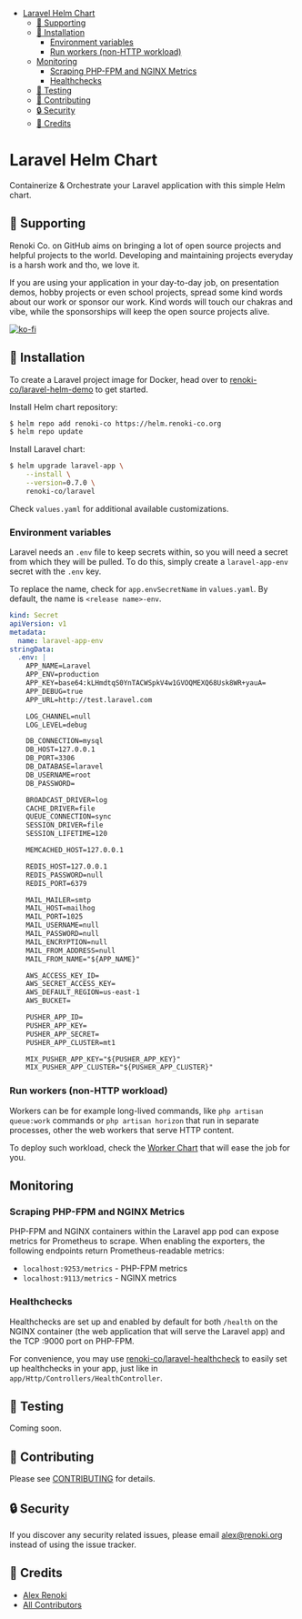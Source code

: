 - [Laravel Helm Chart](#laravel-helm-chart)
  - [🤝 Supporting](#-supporting)
  - [🚀 Installation](#-installation)
    - [Environment variables](#environment-variables)
    - [Run workers (non-HTTP workload)](#run-workers-non-http-workload)
  - [Monitoring](#monitoring)
    - [Scraping PHP-FPM and NGINX Metrics](#scraping-php-fpm-and-nginx-metrics)
    - [Healthchecks](#healthchecks)
  - [🐛 Testing](#-testing)
  - [🤝 Contributing](#-contributing)
  - [🔒  Security](#--security)
  - [🎉 Credits](#-credits)

Laravel Helm Chart
==================

Containerize & Orchestrate your Laravel application with this simple Helm chart.

## 🤝 Supporting

Renoki Co. on GitHub aims on bringing a lot of open source projects and helpful projects to the world. Developing and maintaining projects everyday is a harsh work and tho, we love it.

If you are using your application in your day-to-day job, on presentation demos, hobby projects or even school projects, spread some kind words about our work or sponsor our work. Kind words will touch our chakras and vibe, while the sponsorships will keep the open source projects alive.

[![ko-fi](https://www.ko-fi.com/img/githubbutton_sm.svg)](https://ko-fi.com/R6R42U8CL)

## 🚀 Installation

To create a Laravel project image for Docker, head over to [renoki-co/laravel-helm-demo](https://github.com/renoki-co/laravel-helm-demo) to get started.

Install Helm chart repository:

```bash
$ helm repo add renoki-co https://helm.renoki-co.org
$ helm repo update
```

Install Laravel chart:

```bash
$ helm upgrade laravel-app \
    --install \
    --version=0.7.0 \
    renoki-co/laravel
```

Check `values.yaml` for additional available customizations.

### Environment variables

Laravel needs an `.env` file to keep secrets within, so you will need a secret from which they will be pulled. To do this, simply create a `laravel-app-env` secret with the `.env` key.

To replace the name, check for `app.envSecretName` in `values.yaml`. By default, the name is `<release name>-env`.

```yaml
kind: Secret
apiVersion: v1
metadata:
  name: laravel-app-env
stringData:
  .env: |
    APP_NAME=Laravel
    APP_ENV=production
    APP_KEY=base64:kLHmdtqS0YnTACWSpkV4w1GVOQMEXQ68Usk8WR+yauA=
    APP_DEBUG=true
    APP_URL=http://test.laravel.com

    LOG_CHANNEL=null
    LOG_LEVEL=debug

    DB_CONNECTION=mysql
    DB_HOST=127.0.0.1
    DB_PORT=3306
    DB_DATABASE=laravel
    DB_USERNAME=root
    DB_PASSWORD=

    BROADCAST_DRIVER=log
    CACHE_DRIVER=file
    QUEUE_CONNECTION=sync
    SESSION_DRIVER=file
    SESSION_LIFETIME=120

    MEMCACHED_HOST=127.0.0.1

    REDIS_HOST=127.0.0.1
    REDIS_PASSWORD=null
    REDIS_PORT=6379

    MAIL_MAILER=smtp
    MAIL_HOST=mailhog
    MAIL_PORT=1025
    MAIL_USERNAME=null
    MAIL_PASSWORD=null
    MAIL_ENCRYPTION=null
    MAIL_FROM_ADDRESS=null
    MAIL_FROM_NAME="${APP_NAME}"

    AWS_ACCESS_KEY_ID=
    AWS_SECRET_ACCESS_KEY=
    AWS_DEFAULT_REGION=us-east-1
    AWS_BUCKET=

    PUSHER_APP_ID=
    PUSHER_APP_KEY=
    PUSHER_APP_SECRET=
    PUSHER_APP_CLUSTER=mt1

    MIX_PUSHER_APP_KEY="${PUSHER_APP_KEY}"
    MIX_PUSHER_APP_CLUSTER="${PUSHER_APP_CLUSTER}"
```

### Run workers (non-HTTP workload)

Workers can be for example long-lived commands, like `php artisan queue:work` commands or `php artisan horizon` that run in separate processes, other the web workers that serve HTTP content.

To deploy such workload, check the [Worker Chart](https://github.com/renoki-co/charts/tree/master/charts/laravel-worker) that will ease the job for you.

## Monitoring

### Scraping PHP-FPM and NGINX Metrics

PHP-FPM and NGINX containers within the Laravel app pod can expose metrics for Prometheus to scrape. When enabling the exporters, the following endpoints return Prometheus-readable metrics:

- `localhost:9253/metrics` - PHP-FPM metrics
- `localhost:9113/metrics` - NGINX metrics

### Healthchecks

Healthchecks are set up and enabled by default for both `/health` on the NGINX container (the web application that will serve the Laravel app) and the TCP :9000 port on PHP-FPM.

For convenience, you may use [renoki-co/laravel-healthcheck](https://github.com/renoki-co/laravel-healthchecks) to easily set up healthchecks in your app, just like in `app/Http/Controllers/HealthController`.

## 🐛 Testing

Coming soon.

## 🤝 Contributing

Please see [CONTRIBUTING](../../CONTRIBUTING.md) for details.

## 🔒  Security

If you discover any security related issues, please email alex@renoki.org instead of using the issue tracker.

## 🎉 Credits

- [Alex Renoki](https://github.com/rennokki)
- [All Contributors](../../../../contributors)
